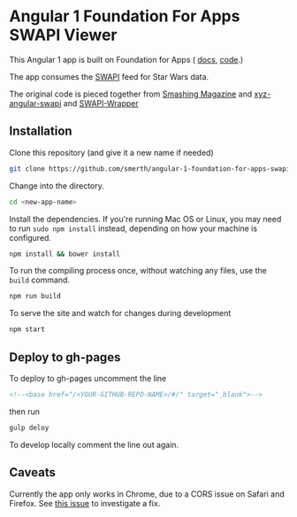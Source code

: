 # Angular 1 Foundation For Apps SWAPI Viewer

This Angular 1 app is built on Foundation for Apps ( [docs](http://foundation.zurb.com/apps/docs/#!/), [code](https://github.com/zurb/foundation-apps).)

The app consumes the [SWAPI](https://swapi.co) feed for Star Wars data.

The original code is pieced together from [Smashing Magazine](https://www.smashingmagazine.com/2015/04/creating-web-app-in-foundation-for-apps/) and [xyz-angular-swapi](https://github.com/unshift-devs/xyz-angular-swapi) and [SWAPI-Wrapper](https://github.com/cfjedimaster/SWAPI-Wrapper)

## Installation

Clone this repository (and give it a new name if needed)

```bash
git clone https://github.com/smerth/angular-1-foundation-for-apps-swapi.git <new-app-name>
```

Change into the directory.

```bash
cd <new-app-name>
```

Install the dependencies. If you're running Mac OS or Linux, you may need to run `sudo npm install` instead, depending on how your machine is configured.

```bash
npm install && bower install
```

To run the compiling process once, without watching any files, use the `build` command.

```bash
npm run build
```

To serve the site and watch for changes during development

```bash
npm start
```

## Deploy to gh-pages

To deploy to gh-pages uncomment the line 
```html
<!--<base href="/<YOUR-GITHUB-REPO-NAME>/#/" target="_blank">-->
```
then run 
```bash
gulp deloy
```
To develop locally comment the line out again.

## Caveats

Currently the app only works in Chrome, due to a CORS issue on Safari and Firefox.  See [this issue](http://stackoverflow.com/questions/25727306/request-header-field-access-control-allow-headers-is-not-allowed-by-access-contr) to investigate a fix.